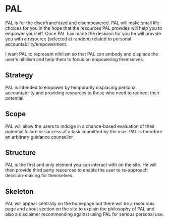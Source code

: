 # PAL
PAL is for the disenfranchised and disempowered. PAL will make small life choices for you in the hope that the resources PAL provides will help you to empower yourself. Once PAL has made the decision for you he will provide you with a resource (selected at random) related to personal accountability/empowerment.

I want PAL to represent nihilism so that PAL can embody and displace the user's nihilism and help them to focus on empowering themselves.

## Strategy
PAL is intended to empower by temporarily displacing personal accountability and providing resources to those who need to redirect their potential.

## Scope
PAL will allow the users to indulge in a chance-based evaluation of their potential failure or success at a task submitted by the user. PAL is therefore an arbitrary guidance counsellor.

## Structure
PAL is the first and only element you can interact with on the site. He will then provide third party resources to enable the user to re-approach decision-making for themselves.

## Skeleton
PAL will appear centrally on the homepage but there will be a resources page and about section on the site to explain the philosophy of PAL and also a disclaimer recommending against using PAL for serious personal use.